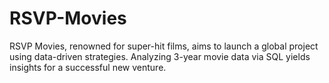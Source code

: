 # RSVP-Movies
RSVP Movies, renowned for super-hit films, aims to launch a global project using data-driven strategies. Analyzing 3-year movie data via SQL yields insights for a successful new venture.
